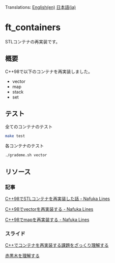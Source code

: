 Translations: [English(en)](README.md) [日本語(ja)](README.ja.md)

# ft_containers

STLコンテナの再実装です。

## 概要

C++98で以下のコンテナを再実装しました。

- vector
- map
- stack
- set

## テスト

全てのコンテナのテスト

```bash
make test
```

各コンテナのテスト

```bash
./grademe.sh vector
```

## リソース

### 記事

[C++98でSTLコンテナを再実装した話 - Nafuka Lines](https://nafuka.hatenablog.com/entry/2021/12/06/014200)

[C++98でvectorを再実装する - Nafuka Lines](https://nafuka.hatenablog.com/entry/2021/11/15/184200)

[C++98でmapを再実装する - Nafuka Lines](https://nafuka.hatenablog.com/entry/2021/10/21/184200)

### スライド

[C++でコンテナを再実装する課題をざっくり理解する](https://docs.google.com/presentation/d/1b4_5MOJX08KrhdTfR0OBiNDP65t1LMOaUMkvlIa5MoM/edit?usp=sharing)

[赤黒木を理解する](https://docs.google.com/presentation/d/13Y7M6NHCThxOgf-UfPdgkKOF46Oh8am_GS06ewXxBc4/edit?usp=sharing)

